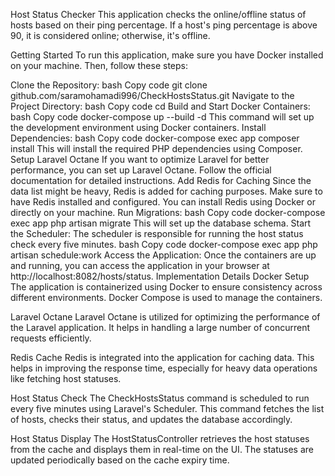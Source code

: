 Host Status Checker
This application checks the online/offline status of hosts based on their ping percentage. If a host's ping percentage
is above 90, it is considered online; otherwise, it's offline.

Getting Started
To run this application, make sure you have Docker installed on your machine. Then, follow these steps:

Clone the Repository:
bash
Copy code
git clone github.com/saramohamadi996/CheckHostsStatus.git
Navigate to the Project Directory:
bash
Copy code
cd <project-directory>
Build and Start Docker Containers:
bash
Copy code
docker-compose up --build -d
This command will set up the development environment using Docker containers.
Install Dependencies:
bash
Copy code
docker-compose exec app composer install
This will install the required PHP dependencies using Composer.
Setup Laravel Octane
If you want to optimize Laravel for better performance, you can set up Laravel Octane. Follow the official documentation
for detailed instructions.
Add Redis for Caching
Since the data list might be heavy, Redis is added for caching purposes. Make sure to have Redis installed and
configured. You can install Redis using Docker or directly on your machine.
Run Migrations:
bash
Copy code
docker-compose exec app php artisan migrate
This will set up the database schema.
Start the Scheduler:
The scheduler is responsible for running the host status check every five minutes.
bash
Copy code
docker-compose exec app php artisan schedule:work
Access the Application:
Once the containers are up and running, you can access the application in your browser
at http://localhost:8082/hosts/status.
Implementation Details
Docker Setup
The application is containerized using Docker to ensure consistency across different environments. Docker Compose is
used to manage the containers.

Laravel Octane
Laravel Octane is utilized for optimizing the performance of the Laravel application. It helps in handling a large
number of concurrent requests efficiently.

Redis Cache
Redis is integrated into the application for caching data. This helps in improving the response time, especially for
heavy data operations like fetching host statuses.

Host Status Check
The CheckHostsStatus command is scheduled to run every five minutes using Laravel's Scheduler. This command fetches the
list of hosts, checks their status, and updates the database accordingly.

Host Status Display
The HostStatusController retrieves the host statuses from the cache and displays them in real-time on the UI. The
statuses are updated periodically based on the cache expiry time.

